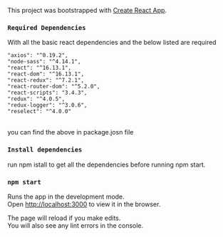 This project was bootstrapped with [Create React App](https://github.com/facebook/create-react-app).


### `Required Dependencies`

With all the basic react dependencies and the below listed are required <br/>

    "axios": "^0.19.2",
    "node-sass": "^4.14.1",
    "react": "^16.13.1",
    "react-dom": "^16.13.1",
    "react-redux": "^7.2.1",
    "react-router-dom": "^5.2.0",
    "react-scripts": "3.4.3",
    "redux": "^4.0.5",
    "redux-logger": "^3.0.6",
    "reselect": "^4.0.0"
    
<br/>
you can find the above in package.josn file <br/>



### `Install dependencies`
run npm istall to get all the dependencies before running npm start.


### `npm start`

Runs the app in the development mode.<br />
Open [http://localhost:3000](http://localhost:3000) to view it in the browser.

The page will reload if you make edits.<br />
You will also see any lint errors in the console.
